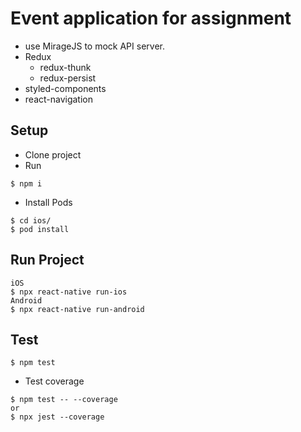 # Event application for assignment
- use MirageJS to mock API server.
- Redux
  - redux-thunk
  - redux-persist
- styled-components
- react-navigation

## Setup
- Clone project
- Run
```
$ npm i
```
- Install Pods
```
$ cd ios/
$ pod install
```

## Run Project
```
iOS
$ npx react-native run-ios 
Android
$ npx react-native run-android 
```

## Test
```
$ npm test
```
- Test coverage
```
$ npm test -- --coverage
or
$ npx jest --coverage
```


